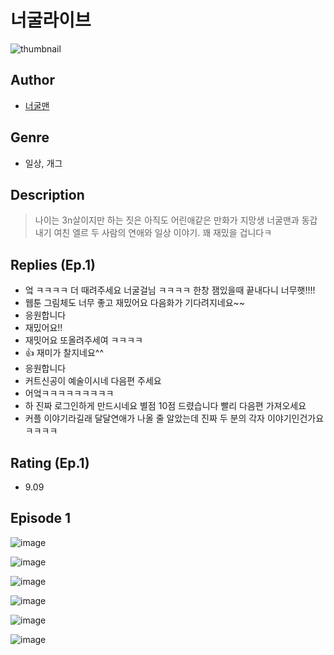 # 너굴라이브
![thumbnail](https://image-comic.pstatic.net/user_contents_data/challenge_comic/2023/05/25/329711/upload_4050252731342349670_480x623.jpeg)

## Author
- [너굴맨](https://comic.naver.com/artistTitle?id=329711)

## Genre
- 일상, 개그

## Description
> 나이는 3n살이지만 하는 짓은 아직도 어린애같은 만화가 지망생 너굴맨과 동갑내기 여친 엘르 두 사람의 연애와 일상 이야기. 꽤 재밌을 겁니다ㅋ

## Replies (Ep.1)
- 엌 ㅋㅋㅋㅋ 더 때려주세요 너굴걸님 ㅋㅋㅋㅋ 한창 잼있을때 끝내다니 너무햇!!!!
- 웹툰 그림체도 너무 좋고 재밌어요 다음화가 기다려지네요~~
- 응원합니다
- 재밌어요!!
- 재밋어요 또올려주세여 ㅋㅋㅋㅋ
- 👍 재미가 찰지네요^^
- 응원합니다
- 커트신공이 예술이시네 다음편 주세요
- 어엌ㅋㅋㅋㅋㅋㅋㅋㅋㅋ
- 하 진짜 로그인하게 만드시네요 별점 10점 드렸습니다 빨리 다음편 가져오세요
- 커플 이야기라길래 달달연애가 나올 줄 알았는데 진짜 두 분의 각자 이야기인건가요 ㅋㅋㅋㅋ

## Rating (Ep.1)
- 9.09

## Episode 1
![image](https://image-comic.pstatic.net/user_contents_data/challenge_comic/2023/05/25/329711/upload_3847534461744919345.jpeg)

![image](https://image-comic.pstatic.net/user_contents_data/challenge_comic/2023/05/25/329711/upload_4063149782921130804.jpeg)

![image](https://image-comic.pstatic.net/user_contents_data/challenge_comic/2023/05/25/329711/upload_4049411376424498484.jpeg)

![image](https://image-comic.pstatic.net/user_contents_data/challenge_comic/2023/05/25/329711/upload_3846975007844819813.jpeg)

![image](https://image-comic.pstatic.net/user_contents_data/challenge_comic/2023/05/25/329711/upload_7363494470961095729.jpeg)

![image](https://image-comic.pstatic.net/user_contents_data/challenge_comic/2023/05/25/329711/upload_3472898964257388129.jpeg)
